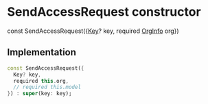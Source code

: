 


# SendAccessRequest constructor






const
SendAccessRequest(\{[Key](https://api.flutter.dev/flutter/foundation/Key-class.html)? key, required [OrgInfo](../../models_organization_org_info/OrgInfo-class.md) org})





## Implementation

```dart
const SendAccessRequest({
  Key? key,
  required this.org,
  // required this.model
}) : super(key: key);
```







